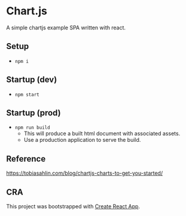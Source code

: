 # Chart.js

A simple chartjs example SPA written with react.

## Setup

- `npm i`

## Startup (dev)

- `npm start`

## Startup (prod)

- `npm run build`
  - This will produce a built html document with associated assets.
  - Use a production application to serve the build.

## Reference

https://tobiasahlin.com/blog/chartjs-charts-to-get-you-started/

## CRA

This project was bootstrapped with [Create React App](https://github.com/facebook/create-react-app).
